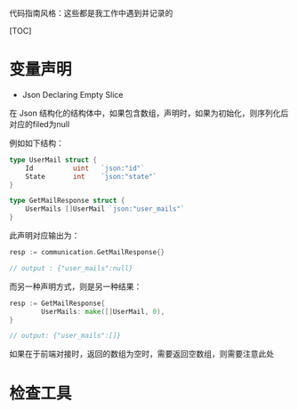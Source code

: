 代码指南风格：这些都是我工作中遇到并记录的



[TOC]



# 变量声明



* Json Declaring Empty Slice

在 Json 结构化的结构体中，如果包含数组，声明时，如果为初始化，则序列化后对应的filed为null

例如如下结构：

```go
type UserMail struct {
	Id          uint   `json:"id"`
	State       int    `json:"state"` 
}

type GetMailResponse struct {
	UserMails []UserMail `json:"user_mails"`
}
```

此声明对应输出为：

```go
resp := communication.GetMailResponse{}

// output : {"user_mails":null}
```

而另一种声明方式，则是另一种结果：

```go
resp := GetMailResponse{
		UserMails: make([]UserMail, 0),
}

// output: {"user_mails":[]}
```

如果在于前端对接时，返回的数组为空时，需要返回空数组，则需要注意此处



# 检查工具



